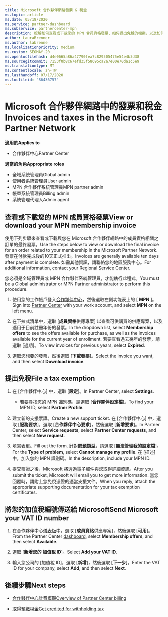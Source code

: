 ```yaml
---
title: Microsoft 合作夥伴網路發票 & 稅金
ms.topic: article
ms.date: 05/18/2020
ms.service: partner-dashboard
ms.subservice: partnercenter-mpn
description: 瞭解如何查看或下載您的 MPN 會員資格發票、如何提出免稅的檔案，以及如何將您的加值稅識別碼傳送給 Microsoft。
author: LauraBrenner
ms.author: labrenne
ms.localizationpriority: medium
ms.custom: SEOMAY.20
ms.openlocfilehash: d4e0665a86a47790fea7c829505475e54e4b3d38
ms.sourcegitcommit: 7153f0b8c67efd35f58695ca2a7e00e70da1c5e9
ms.translationtype: MT
ms.contentlocale: zh-TW
ms.lasthandoff: 07/17/2020
ms.locfileid: "86436757"
---
```

# <a name="invoices-and-taxes-in-the-microsoft-partner-network"></a><span data-ttu-id="ba0b4-103">Microsoft 合作夥伴網路中的發票和稅金</span><span class="sxs-lookup"><span data-stu-id="ba0b4-103">Invoices and taxes in the Microsoft Partner Network</span></span>

<span data-ttu-id="ba0b4-104">**適用於**</span><span class="sxs-lookup"><span data-stu-id="ba0b4-104">**Applies to**</span></span>

- <span data-ttu-id="ba0b4-105">合作夥伴中心</span><span class="sxs-lookup"><span data-stu-id="ba0b4-105">Partner Center</span></span>

<span data-ttu-id="ba0b4-106">**適當的角色**</span><span class="sxs-lookup"><span data-stu-id="ba0b4-106">**Appropriate roles**</span></span>

- <span data-ttu-id="ba0b4-107">全域系統管理員</span><span class="sxs-lookup"><span data-stu-id="ba0b4-107">Global admin</span></span>
- <span data-ttu-id="ba0b4-108">使用者系統管理員</span><span class="sxs-lookup"><span data-stu-id="ba0b4-108">User admin</span></span>
- <span data-ttu-id="ba0b4-109">MPN 合作夥伴系統管理員</span><span class="sxs-lookup"><span data-stu-id="ba0b4-109">MPN partner admin</span></span>
- <span data-ttu-id="ba0b4-110">帳單系統管理員</span><span class="sxs-lookup"><span data-stu-id="ba0b4-110">Billing admin</span></span>
- <span data-ttu-id="ba0b4-111">系統管理代理人</span><span class="sxs-lookup"><span data-stu-id="ba0b4-111">Admin agent</span></span>

## <a name="view-or-download-your-mpn-membership-invoice"></a><span data-ttu-id="ba0b4-112">查看或下載您的 MPN 成員資格發票</span><span class="sxs-lookup"><span data-stu-id="ba0b4-112">View or download your MPN membership invoice</span></span>

<span data-ttu-id="ba0b4-113">使用下列步驟來查看或下載與您在 Microsoft 合作夥伴網路中的成員資格相關之訂單的最終發票。</span><span class="sxs-lookup"><span data-stu-id="ba0b4-113">Use the steps below to view or download the final invoice for an order related to your membership in the Microsoft Partner Network.</span></span> <span data-ttu-id="ba0b4-114">發票在付款完成後的10天正式推出。</span><span class="sxs-lookup"><span data-stu-id="ba0b4-114">Invoices are generally available ten days after payment is complete.</span></span> <span data-ttu-id="ba0b4-115">如需其他資訊，請聯絡您的地區服務中心。</span><span class="sxs-lookup"><span data-stu-id="ba0b4-115">For additional information, contact your Regional Service Center.</span></span>  

<span data-ttu-id="ba0b4-116">您必須是全域管理員或 MPN 合作夥伴系統管理員，才能執行此程式。</span><span class="sxs-lookup"><span data-stu-id="ba0b4-116">You must be a Global administrator or MPN Partner administrator to perform this procedure.</span></span> 

1.  <span data-ttu-id="ba0b4-117">使用您的工作帳戶登入[合作夥伴中心](https://partner.microsoft.com/dashboard/home)，然後選取左側功能表上的 [ **MPN** ]。</span><span class="sxs-lookup"><span data-stu-id="ba0b4-117">Sign into [Partner Center](https://partner.microsoft.com/dashboard/home) with your work account, and select **MPN** on the left menu.</span></span>

4.  <span data-ttu-id="ba0b4-118">在下拉式清單中，選取 [**成員資格**供應專案] 以查看可供購買的供應專案，以及適用于目前註冊年份的發票。</span><span class="sxs-lookup"><span data-stu-id="ba0b4-118">In the dropdown list, select **Membership offers** to see the offers available for purchase, as well as the invoices available for the current year of enrollment.</span></span> <span data-ttu-id="ba0b4-119">若要查看過去幾年的發票，請選取 [過期]。</span><span class="sxs-lookup"><span data-stu-id="ba0b4-119">To view invoices for previous years, select **Expired**.</span></span>

6.  <span data-ttu-id="ba0b4-120">選取您想要的發票，然後選取 [**下載發票**]。</span><span class="sxs-lookup"><span data-stu-id="ba0b4-120">Select the invoice you want, and then select **Download invoice**.</span></span> 

## <a name="file-a-tax-exemption"></a><span data-ttu-id="ba0b4-121">提出免稅</span><span class="sxs-lookup"><span data-stu-id="ba0b4-121">File a tax exemption</span></span>

1.  <span data-ttu-id="ba0b4-122">在 [合作夥伴中心] 中，選取 [**設定**]。</span><span class="sxs-lookup"><span data-stu-id="ba0b4-122">In Partner Center, select **Settings**.</span></span>
    - <span data-ttu-id="ba0b4-123">若要尋找您的 MPN 識別碼，請選取 [**合作夥伴設定檔**]。</span><span class="sxs-lookup"><span data-stu-id="ba0b4-123">To find your MPN ID, select **Partner Profile**.</span></span>

2.  <span data-ttu-id="ba0b4-124">建立新的支援票證。</span><span class="sxs-lookup"><span data-stu-id="ba0b4-124">Create a new support ticket.</span></span> <span data-ttu-id="ba0b4-125">在 [合作夥伴中心] 中，選取 [**服務要求**]，選取 [**合作夥伴中心要求**]，然後選取 [**新增要求**]。</span><span class="sxs-lookup"><span data-stu-id="ba0b4-125">In Partner Center, select **Service requests**, select **Partner Center requests**, and then select **New request**.</span></span>

3.  <span data-ttu-id="ba0b4-126">填寫表單。</span><span class="sxs-lookup"><span data-stu-id="ba0b4-126">Fill out the form.</span></span> <span data-ttu-id="ba0b4-127">針對**問題類型**，請選取 [**無法管理我的設定檔**]。</span><span class="sxs-lookup"><span data-stu-id="ba0b4-127">For the **Type of problem**, select **Cannot manage my profile**.</span></span> <span data-ttu-id="ba0b4-128">在 [描述] 中，加入您的 MPN 識別碼。</span><span class="sxs-lookup"><span data-stu-id="ba0b4-128">In the description, include your MPN ID.</span></span>

4.  <span data-ttu-id="ba0b4-129">提交票證之後，Microsoft 將透過電子郵件與您取得詳細資訊。</span><span class="sxs-lookup"><span data-stu-id="ba0b4-129">After you submit the ticket, Microsoft will email you to get more information.</span></span> <span data-ttu-id="ba0b4-130">當您回覆時，請附上您免稅憑證的適當支援文件。</span><span class="sxs-lookup"><span data-stu-id="ba0b4-130">When you reply, attach the appropriate supporting documentation for your tax exemption certificates.</span></span>

## <a name="send-microsoft-your-vat-id-number"></a><span data-ttu-id="ba0b4-131">將您的加值稅編號傳送給 Microsoft</span><span class="sxs-lookup"><span data-stu-id="ba0b4-131">Send Microsoft your VAT ID number</span></span>

1.  <span data-ttu-id="ba0b4-132">在合作夥伴中心[儀表板](https://partner.microsoft.com/dashboard/home)中，選取 [**成員資格**供應專案]，然後選取 [**可用**]。</span><span class="sxs-lookup"><span data-stu-id="ba0b4-132">From the Partner Center [dashboard](https://partner.microsoft.com/dashboard/home), select **Membership offers**, and then select **Available**.</span></span> 

2.  <span data-ttu-id="ba0b4-133">選取 [**新增您的 加值稅 ID**]。</span><span class="sxs-lookup"><span data-stu-id="ba0b4-133">Select **Add your VAT ID**.</span></span> 

3.  <span data-ttu-id="ba0b4-134">輸入您公司的 [加值稅 ID]，選取 [**新增**]，然後選取 **[下一步]**。</span><span class="sxs-lookup"><span data-stu-id="ba0b4-134">Enter the VAT ID for your company, select **Add**, and then select **Next**.</span></span> 

## <a name="next-steps"></a><span data-ttu-id="ba0b4-135">後續步驟</span><span class="sxs-lookup"><span data-stu-id="ba0b4-135">Next steps</span></span>

- [<span data-ttu-id="ba0b4-136">合作夥伴中心計費概觀</span><span class="sxs-lookup"><span data-stu-id="ba0b4-136">Overview of Partner Center billing</span></span>](billing-basics.md)

- [<span data-ttu-id="ba0b4-137">取得預繳稅金</span><span class="sxs-lookup"><span data-stu-id="ba0b4-137">Get credited for withholding tax</span></span>](withholding-tax-credit-form.md)